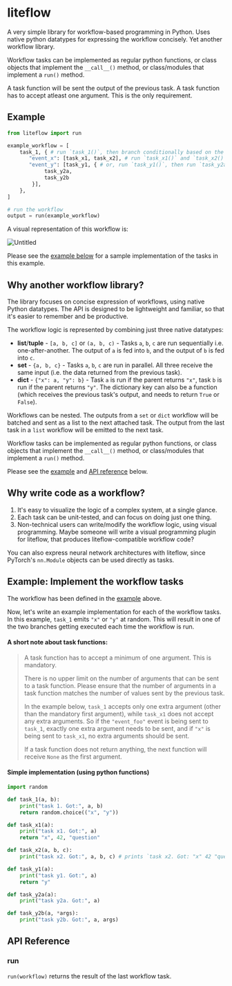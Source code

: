 # liteflow

A very simple library for workflow-based programming in Python. Uses native python datatypes for expressing the workflow concisely. Yet another workflow library.

Workflow tasks can be implemented as regular python functions, or class objects that implement the `__call__()` method, or class/modules that implement a `run()` method.

A task function will be sent the output of the previous task. A task function has to accept atleast one argument. This is the only requirement.

## Example
```py
from liteflow import run

example_workflow = [
    task_1, { # run `task_1()`, then branch conditionally based on the return value of task_1
       "event_x": [task_x1, task_x2], # run `task_x1()` and `task_x2()` one-after-another (i.e sequentially)
       "event_y": [task_y1, { # or, run `task_y1()`, then run `task_y2a()` and `task_y2b()` in parallel
            task_y2a,
            task_y2b
        }],
    },
]

# run the workflow
output = run(example_workflow)
```

A visual representation of this workflow is:

![Untitled](https://user-images.githubusercontent.com/844287/235950815-4abb1556-1746-40d6-8cb5-69a8e81f95ed.jpg)

Please see the [example below](#example-implement-the-workflow-tasks) for a sample implementation of the tasks in this example.

## Why another workflow library?
The library focuses on concise expression of workflows, using native Python datatypes. The API is designed to be lightweight and familiar, so that it's easier to remember and be productive.

The workflow logic is represented by combining just three native datatypes:
* **list**/**tuple** - `[a, b, c]` or `(a, b, c)` - Tasks `a`, `b`, `c` are run sequentially i.e. one-after-another. The output of `a` is fed into `b`, and the output of `b` is fed into `c`.
* **set** - `{a, b, c}` - Tasks `a`, `b`, `c` are run in parallel. All three receive the same input (i.e. the data returned from the previous task).
* **dict** - `{"x": a, "y": b}` - Task `a` is run if the parent returns `"x"`, task `b` is run if the parent returns `"y"`. The dictionary key can also be a function (which receives the previous task's output, and needs to return `True` or `False`).

Workflows can be nested. The outputs from a `set` or `dict` workflow will be batched and sent as a list to the next attached task. The output from the last task in a `list` workflow will be emitted to the next task.

Workflow tasks can be implemented as regular python functions, or class objects that implement the `__call__()` method, or class/modules that implement a `run()` method.

Please see the [example](#example) and [API reference](#api-reference) below.

## Why write code as a workflow?
1. It's easy to visualize the logic of a complex system, at a single glance.
2. Each task can be unit-tested, and can focus on doing just one thing.
3. Non-technical users can write/modify the workflow logic, using visual programming. Maybe someone will write a visual programming plugin for liteflow, that produces liteflow-compatible workflow code?

You can also express neural network architectures with liteflow, since PyTorch's `nn.Module` objects can be used directly as tasks.

## Example: Implement the workflow tasks
The workflow has been defined in the [example](#example) above.

Now, let's write an example implementation for each of the workflow tasks. In this example, `task_1` emits `"x"` or `"y"` at random. This will result in one of the two branches getting executed each time the workflow is run.

#### **A short note about task functions:**

> A task function has to accept a minimum of one argument. This is mandatory.
>
> There is no upper limit on the number of arguments that can be sent to a task function. Please ensure that the number of arguments in a task function matches the number of values sent by the previous task.
>
> In the example below, `task_1` accepts only one extra argument (other than the mandatory first argument), while `task_x1` does not accept any extra arguments. So if the `"event_foo"` event is being sent to `task_1`, exactly one extra argument needs to be sent, and if `"x"` is being sent to `task_x1`, no extra arguments should be sent.
>
> If a task function does not return anything, the next function will receive `None` as the first argument.

#### Simple implementation (using python functions)
```py
import random

def task_1(a, b):
    print("task 1. Got:", a, b)
    return random.choice(("x", "y"))

def task_x1(a):
    print("task x1. Got:", a)
    return "x", 42, "question"

def task_x2(a, b, c):
    print("task x2. Got:", a, b, c) # prints `task x2. Got: "x" 42 "question"`

def task_y1(a):
    print("task y1. Got:", a)
    return "y"

def task_y2a(a):
    print("task y2a. Got:", a)

def task_y2b(a, *args):
    print("task y2b. Got:", a, args)
```

## API Reference
### run
`run(workflow)` returns the result of the last workflow task.
